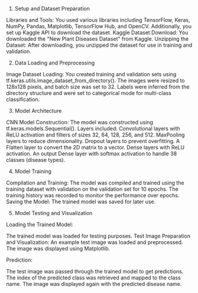 1. Setup and Dataset Preparation

Libraries and Tools: You used various libraries including TensorFlow, Keras, NumPy, Pandas, Matplotlib, TensorFlow Hub, and OpenCV. Additionally, you set up Kaggle API to download the dataset.
Kaggle Dataset Download: You downloaded the "New Plant Diseases Dataset" from Kaggle.
Unzipping the Dataset: After downloading, you unzipped the dataset for use in training and validation.

2. Data Loading and Preprocessing
   
Image Dataset Loading:
You created training and validation sets using tf.keras.utils.image_dataset_from_directory(). The images were resized to 128x128 pixels, and batch size was set to 32.
Labels were inferred from the directory structure and were set to categorical mode for multi-class classification.

3. Model Architecture
   
CNN Model Construction:
The model was constructed using tf.keras.models.Sequential().
Layers included:
Convolutional layers with ReLU activation and filters of sizes 32, 64, 128, 256, and 512.
MaxPooling layers to reduce dimensionality.
Dropout layers to prevent overfitting.
A Flatten layer to convert the 2D matrix to a vector.
Dense layers with ReLU activation.
An output Dense layer with softmax activation to handle 38 classes (disease types).

4. Model Training
   
Compilation and Training:
The model was compiled and trained using the training dataset with validation on the validation set for 10 epochs.
The training history was recorded to monitor the performance over epochs.
Saving the Model:
The trained model was saved for later use.

5. Model Testing and Visualization
   
Loading the Trained Model:

The trained model was loaded for testing purposes.
Test Image Preparation and Visualization:
An example test image was loaded and preprocessed.
The image was displayed using Matplotlib.

Prediction:

The test image was passed through the trained model to get predictions.
The index of the predicted class was retrieved and mapped to the class name.
The image was displayed again with the predicted disease name.
